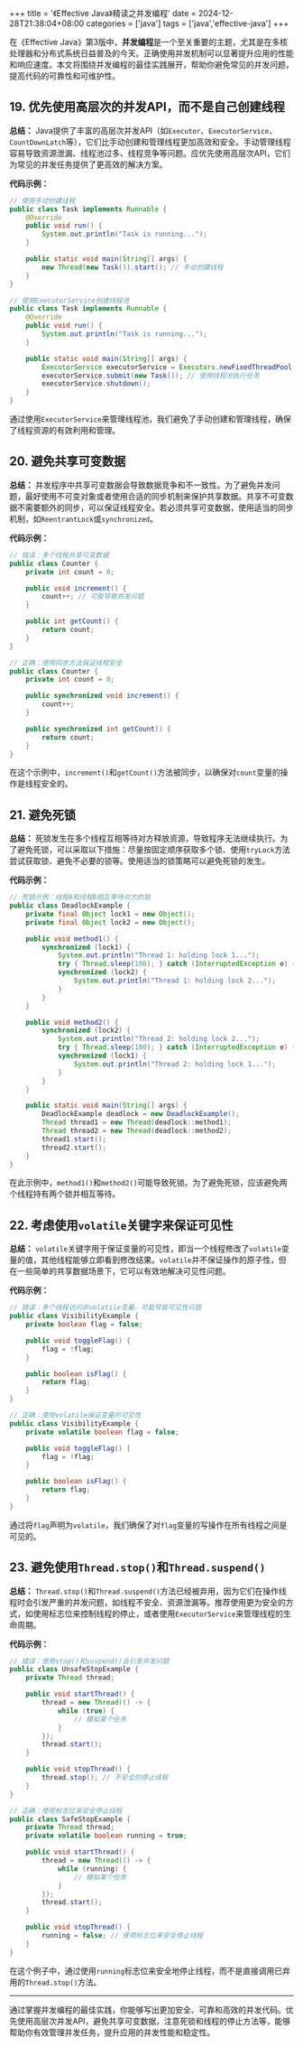 +++
title = '《Effective Java》精读之并发编程'
date = 2024-12-28T21:38:04+08:00
categories = ['java']
tags = ['java','effective-java']
+++

在《Effective Java》第3版中，**并发编程**是一个至关重要的主题，尤其是在多核处理器和分布式系统日益普及的今天。正确使用并发机制可以显著提升应用的性能和响应速度。本文将围绕并发编程的最佳实践展开，帮助你避免常见的并发问题，提高代码的可靠性和可维护性。

## 19. **优先使用高层次的并发API，而不是自己创建线程**

**总结：**
Java提供了丰富的高层次并发API（如`Executor`、`ExecutorService`、`CountDownLatch`等），它们比手动创建和管理线程更加高效和安全。手动管理线程容易导致资源泄漏、线程池过多、线程竞争等问题。应优先使用高层次API，它们为常见的并发任务提供了更高效的解决方案。

**代码示例：**

```java
// 使用手动创建线程
public class Task implements Runnable {
    @Override
    public void run() {
        System.out.println("Task is running...");
    }

    public static void main(String[] args) {
        new Thread(new Task()).start(); // 手动创建线程
    }
}

// 使用ExecutorService创建线程池
public class Task implements Runnable {
    @Override
    public void run() {
        System.out.println("Task is running...");
    }

    public static void main(String[] args) {
        ExecutorService executorService = Executors.newFixedThreadPool(10);
        executorService.submit(new Task()); // 使用线程池执行任务
        executorService.shutdown();
    }
}
```

通过使用`ExecutorService`来管理线程池，我们避免了手动创建和管理线程，确保了线程资源的有效利用和管理。

## 20. **避免共享可变数据**

**总结：**
并发程序中共享可变数据会导致数据竞争和不一致性。为了避免并发问题，最好使用不可变对象或者使用合适的同步机制来保护共享数据。共享不可变数据不需要额外的同步，可以保证线程安全。若必须共享可变数据，使用适当的同步机制，如`ReentrantLock`或`synchronized`。

**代码示例：**

```java
// 错误：多个线程共享可变数据
public class Counter {
    private int count = 0;

    public void increment() {
        count++; // 可能导致并发问题
    }

    public int getCount() {
        return count;
    }
}

// 正确：使用同步方法保证线程安全
public class Counter {
    private int count = 0;

    public synchronized void increment() {
        count++;
    }

    public synchronized int getCount() {
        return count;
    }
}
```

在这个示例中，`increment()`和`getCount()`方法被同步，以确保对`count`变量的操作是线程安全的。

## 21. **避免死锁**

**总结：**
死锁发生在多个线程互相等待对方释放资源，导致程序无法继续执行。为了避免死锁，可以采取以下措施：尽量按固定顺序获取多个锁、使用`tryLock`方法尝试获取锁、避免不必要的锁等。使用适当的锁策略可以避免死锁的发生。

**代码示例：**

```java
// 死锁示例：线程A和线程B相互等待对方的锁
public class DeadlockExample {
    private final Object lock1 = new Object();
    private final Object lock2 = new Object();

    public void method1() {
        synchronized (lock1) {
            System.out.println("Thread 1: holding lock 1...");
            try { Thread.sleep(100); } catch (InterruptedException e) {}
            synchronized (lock2) {
                System.out.println("Thread 1: holding lock 2...");
            }
        }
    }

    public void method2() {
        synchronized (lock2) {
            System.out.println("Thread 2: holding lock 2...");
            try { Thread.sleep(100); } catch (InterruptedException e) {}
            synchronized (lock1) {
                System.out.println("Thread 2: holding lock 1...");
            }
        }
    }

    public static void main(String[] args) {
        DeadlockExample deadlock = new DeadlockExample();
        Thread thread1 = new Thread(deadlock::method1);
        Thread thread2 = new Thread(deadlock::method2);
        thread1.start();
        thread2.start();
    }
}
```

在此示例中，`method1()`和`method2()`可能导致死锁。为了避免死锁，应该避免两个线程持有两个锁并相互等待。

## 22. **考虑使用`volatile`关键字来保证可见性**

**总结：**
`volatile`关键字用于保证变量的可见性，即当一个线程修改了`volatile`变量的值，其他线程能够立即看到修改结果。`volatile`并不保证操作的原子性，但在一些简单的共享数据场景下，它可以有效地解决可见性问题。

**代码示例：**

```java
// 错误：多个线程访问非volatile变量，可能导致可见性问题
public class VisibilityExample {
    private boolean flag = false;

    public void toggleFlag() {
        flag = !flag;
    }

    public boolean isFlag() {
        return flag;
    }
}

// 正确：使用volatile保证变量的可见性
public class VisibilityExample {
    private volatile boolean flag = false;

    public void toggleFlag() {
        flag = !flag;
    }

    public boolean isFlag() {
        return flag;
    }
}
```

通过将`flag`声明为`volatile`，我们确保了对`flag`变量的写操作在所有线程之间是可见的。

## 23. **避免使用`Thread.stop()`和`Thread.suspend()`**

**总结：**
`Thread.stop()`和`Thread.suspend()`方法已经被弃用，因为它们在操作线程时会引发严重的并发问题，如线程不安全、资源泄漏等。推荐使用更为安全的方式，如使用标志位来控制线程的停止，或者使用`ExecutorService`来管理线程的生命周期。

**代码示例：**

```java
// 错误：使用stop()和suspend()会引发并发问题
public class UnsafeStopExample {
    private Thread thread;

    public void startThread() {
        thread = new Thread(() -> {
            while (true) {
                // 模拟某个任务
            }
        });
        thread.start();
    }

    public void stopThread() {
        thread.stop(); // 不安全的停止线程
    }
}

// 正确：使用标志位来安全停止线程
public class SafeStopExample {
    private Thread thread;
    private volatile boolean running = true;

    public void startThread() {
        thread = new Thread(() -> {
            while (running) {
                // 模拟某个任务
            }
        });
        thread.start();
    }

    public void stopThread() {
        running = false; // 使用标志位来安全停止线程
    }
}
```

在这个例子中，通过使用`running`标志位来安全地停止线程，而不是直接调用已弃用的`Thread.stop()`方法。

------

通过掌握并发编程的最佳实践，你能够写出更加安全、可靠和高效的并发代码。优先使用高层次并发API，避免共享可变数据，注意死锁和线程的停止方法等，能够帮助你有效管理并发任务，提升应用的并发性能和稳定性。